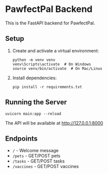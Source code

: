 # PawfectPal Backend

This is the FastAPI backend for PawfectPal.

## Setup

1. Create and activate a virtual environment:
   ```
   python -m venv venv
   venv\Scripts\activate  # On Windows
   source venv/bin/activate  # On Mac/Linux
   ```

2. Install dependencies:
   ```
   pip install -r requirements.txt
   ```

## Running the Server

```
uvicorn main:app --reload
```

The API will be available at http://127.0.0.1:8000

## Endpoints
- `/` - Welcome message
- `/pets` - GET/POST pets
- `/tasks` - GET/POST tasks
- `/vaccines` - GET/POST vaccines 